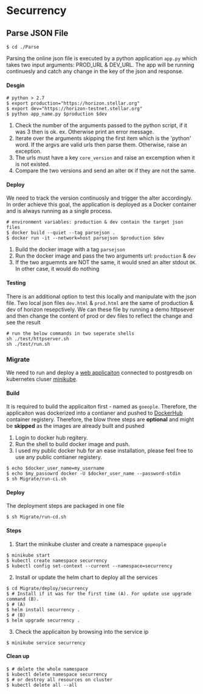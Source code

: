 # Securrency

## Parse JSON File ##
`$ cd ./Parse`

Parsing the online json file is executed by a python application `app.py` which takes two input arguments: PROD_URL & DEV_URL. The app will be running continuesly and catch any change in the key of the json and response.
#### Desgin ####
```
# python > 2.7
$ export production="https://horizon.stellar.org"
$ export dev="https://horizon-testnet.stellar.org"
$ python app_name.py $production $dev
```
1. Check the number of the arguments passed to the python script, if it was 3 then is ok. ex. Otherwise print an error message.
2. Iterate over the arguments skipping the first item which is the 'python' word. If the argvs are valid urls then parse them. Otherwise, raise an exception.
3. The urls must have a key `core_version` and raise an excemption when it is not existed.
4. Compare the two versions and send an alter `OK` if they are not the same.
#### Deploy ####
We need to track the version continuosly and trigger the alter accordingly. In order achieve this goal, the application is deployed as a Docker container and is always running as a single process.
```
# environment variables: production & dev contain the target json files
$ docker build --quiet --tag parsejson .
$ docker run -it --network=host parsejson $production $dev

```
1. Build the docker image with a tag `parsejson`
2. Run the docker image and pass the two arguments url: `production` & `dev`
3. If the two arguemnts are NOT the same, it would sned an alter stdout `OK`. In other case, it would do nothing
#### Testing ####
There is an additional option to test this locally and manipulate with the json file. Two local json files `dev.html` & `prod.html` are the same of production & dev of horizon resepctively. We can these file by running a demo httpsever and then change the content of prod or dev files to reflect the change and see the result
```
# run the below commands in two seperate shells
sh ./test/httpserver.sh
sh ./test/run.sh
```


### Migrate ###
We need to run and deploy a [web applicaiton](https://github.com/komarserjio/notejam/tree/master/flask) connected to postgresdb on kubernetes cluser [minikube](https://minikube.sigs.k8s.io/docs/start/).

#### Build ####
It is required to build the applicaiton first - named as `goeople`. Therefore, the applicaiton was dockerized into a contianer and pushed to [DockerHub](https://hub.docker.com/) container registery. Therefore, the blow three steps are **optional** and might be **skipped** as the images are already built and pushed
1. Login to docker hub regitery.
2. Run the shell to build docker image and push.
3. I used my public docker hub for an ease installation, please feel free to use any public contianer registery.
```
$ echo $docker_user_name=my_username
$ echo $my_passowrd docker -U $docker_user_name --password-stdin
$ sh Migrate/run-ci.sh
```
#### Deploy ####
The deployment steps are packaged in one file

`$ sh Migrate/run-cd.sh`
#### Steps ####
1. Start the minikube cluster and create a namespace `gopeople`
```
$ minikube start
$ kubectl create namespace securrency
$ kubectl config set-context --current --namespace=securrency
```
2. Install or update the helm chart to deploy all the services
```
$ cd Migrate/deploy/securrency
$ # Install if it was for the first time (A). For update use upgrade command (B).
$ # (A)
$ helm install securrency .
$ # (B)
$ helm upgrade securrency .
```
3. Check the applicaiton by browsing into the service ip
```
$ minikube service securrency 
```
#### Clean up ####
```
$ # delete the whole namespace
$ kubectl delete namespace securrency
$ # or destroy all resources on cluster
$ kubectl delete all --all
```
